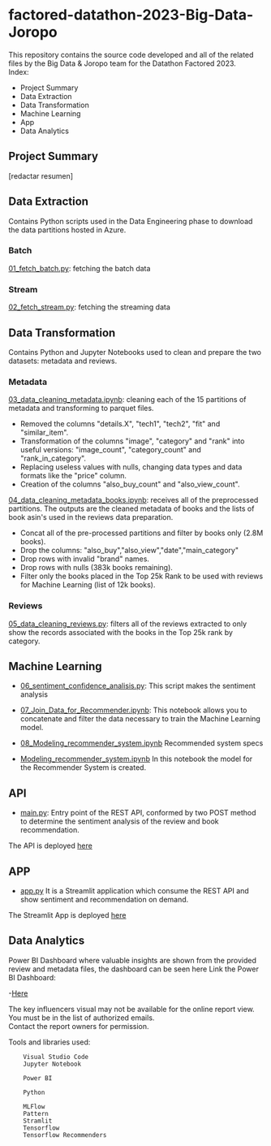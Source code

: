 # factored-datathon-2023-Big-Data-Joropo
This repository contains the source code developed and all of the related files by the Big Data & Joropo team for the Datathon Factored 2023. <br />
Index:
- Project Summary
- Data Extraction
- Data Transformation
- Machine Learning
- App
- Data Analytics

## Project Summary
[redactar resumen]

## Data Extraction
Contains Python scripts used in the Data Engineering phase to download the data partitions hosted in Azure.

### Batch
[01_fetch_batch.py](https://github.com/LuisAnibalVasquez/factored-datathon-2023-Big-Data-Joropo/blob/main/Data%20Extraction/01_fetch_batch.py): fetching the batch data

### Stream
[02_fetch_stream.py](https://github.com/LuisAnibalVasquez/factored-datathon-2023-Big-Data-Joropo/blob/main/Data%20Extraction/02_fetch_stream.py): fetching the streaming data

## Data Transformation
Contains Python and Jupyter Notebooks used to clean and prepare the two datasets: metadata and reviews.

### Metadata
[03_data_cleaning_metadata.ipynb](https://github.com/LuisAnibalVasquez/factored-datathon-2023-Big-Data-Joropo/blob/main/Data%20Transformation/03_data_cleaning_metadata.ipynb): cleaning each of the 15 partitions of metadata and transforming to parquet files.
- Removed the columns "details.X", "tech1", "tech2", "fit" and "similar_item".
- Transformation of the columns "image", "category" and "rank" into useful versions: "image_count", "category_count" and "rank_in_category".
- Replacing useless values with nulls, changing data types and data formats like the "price" column.
- Creation of the columns "also_buy_count" and "also_view_count".

[04_data_cleaning_metadata_books.ipynb](04_data_cleaning_metadata_books.ipynb): receives all of the preprocessed partitions. The outputs are the cleaned metadata of books and the lists of book asin's used in the reviews data preparation.
- Concat all of the pre-processed partitions and filter by books only (2.8M books).
- Drop the columns: "also_buy","also_view","date","main_category"
- Drop rows with invalid "brand" names.
- Drop rows with nulls (383k books remaining).
- Filter only the books placed in the Top 25k Rank to be used with reviews for Machine Learning (list of 12k books).

### Reviews
[05_data_cleaning_reviews.py](https://github.com/LuisAnibalVasquez/factored-datathon-2023-Big-Data-Joropo/blob/main/Data%20Transformation/05_data_cleaning_reviews.py): filters all of the reviews extracted to only show the records associated with the books in the Top 25k rank by category.

## Machine Learning
- [06_sentiment_confidence_analisis.py](https://github.com/LuisAnibalVasquez/factored-datathon-2023-Big-Data-Joropo/blob/main/Machine%20Learning/06_sentiment_confidence_analisis.py):
This script makes the sentiment analysis
- [07_Join_Data_for_Recommender.ipynb](https://github.com/LuisAnibalVasquez/factored-datathon-2023-Big-Data-Joropo/blob/main/notebook/Join_Data_for_Recommender.ipynb):
This notebook allows you to concatenate and filter the data necessary to train the Machine Learning model.
- [08_Modeling_recommender_system.ipynb](https://github.com/LuisAnibalVasquez/factored-datathon-2023-Big-Data-Joropo/blob/main/Machine%20Learning/08_Modeling_recommender_system.ipynb)
Recommended system specs

- [Modeling_recommender_system.ipynb](https://github.com/LuisAnibalVasquez/factored-datathon-2023-Big-Data-Joropo/blob/main/notebook/Modeling_recommender_system.ipynb)
In this notebook the model for the Recommender System is created.

## API
- [main.py](https://github.com/LuisAnibalVasquez/factored-datathon-2023-Big-Data-Joropo/blob/main/app/main.py):
Entry point of the REST API, conformed by two POST method to determine the sentiment analysis of the review and book recommendation.

The API is deployed [here](https://joropo-factored.onrender.com/docs)

## APP
- [app.py](https://github.com/LuisAnibalVasquez/factored-datathon-2023-Big-Data-Joropo/blob/main/app.py)
It is a Streamlit application which consume the REST API and show sentiment and recommendation on demand.

The Streamlit App is deployed [here](https://joropo-factored-app.onrender.com/)

## Data Analytics
Power BI Dashboard where valuable insights are shown from the provided review and metadata files, the dashboard can be seen here
Link the Power BI Dashboard:

-[Here](https://app.powerbi.com/view?r=eyJrIjoiZjE4NDExYWYtM2M0NS00ZDI4LWE0ZDItZWY1ZmJlN2VlMmQ4IiwidCI6IjEyZDI2YWY0LTM2ZDUtNGUwMy1hMDJlLTJiNGMxMDc0ZTRlOCIsImMiOjJ9)

The key influencers visual may not be available for the online report view.  
You must be in the list of authorized emails.  
Contact the report owners for permission.  

Tools and libraries used:

        Visual Studio Code
        Jupyter Notebook

        Power BI

        Python

        MLFlow      
        Pattern     
        Stramlit
        Tensorflow  
        Tensorflow Recommenders
